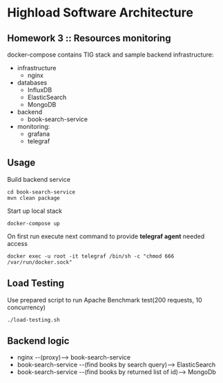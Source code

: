 # Highload Software Architecture 
## Homework 3 :: Resources monitoring

docker-compose contains TIG stack and sample backend infrastructure:
* infrastructure
    * nginx
* databases
    * InfluxDB
    * ElasticSearch
    * MongoDB
* backend
    * book-search-service
* monitoring:
    * grafana
    * telegraf

## Usage
Build backend service
```
cd book-search-service
mvn clean package
```

Start up local stack
```
docker-compose up
```

On first run execute next command to provide **telegraf agent** needed access
```
docker exec -u root -it telegraf /bin/sh -c "chmod 666 /var/run/docker.sock"
```

## Load Testing
Use prepared script to run Apache Benchmark test(200 requests, 10 concurrency)
```
./load-testing.sh
```

## Backend logic 
* nginx --(proxy)--> book-search-service
* book-search-service --(find books by search query)--> ElasticSearch
* book-search-service --(find books by returned list of id)--> MongoDb